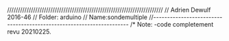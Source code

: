 ////////////////////////////////////////////////////////////////////////
//      Adrien Dewulf   2016-46
//      Folder: arduino
//      Name:sondemultiple
//---------------------------------------------------------------------
/*
Note:
    -code completement revu 20210225.
    
